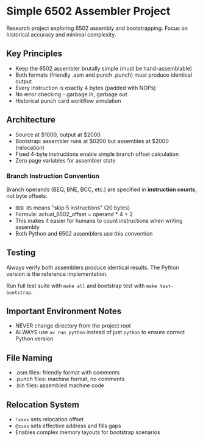 # Simple 6502 Assembler Project

Research project exploring 6502 assembly and bootstrapping. Focus on historical accuracy and minimal complexity.

## Key Principles

- Keep the 6502 assembler brutally simple (must be hand-assemblable)
- Both formats (friendly .asm and punch .punch) must produce identical output
- Every instruction is exactly 4 bytes (padded with NOPs)
- No error checking - garbage in, garbage out
- Historical punch card workflow simulation

## Architecture

- Source at $1000, output at $2000
- Bootstrap: assembler runs at $0200 but assembles at $2000 (relocation)
- Fixed 4-byte instructions enable simple branch offset calculation
- Zero page variables for assembler state

### Branch Instruction Convention

Branch operands (BEQ, BNE, BCC, etc.) are specified in **instruction counts**, not byte offsets:
- `BEQ 05` means "skip 5 instructions" (20 bytes)  
- Formula: actual_6502_offset = operand * 4 + 2
- This makes it easier for humans to count instructions when writing assembly
- Both Python and 6502 assemblers use this convention

## Testing

Always verify both assemblers produce identical results. The Python version is the reference implementation.

Run full test suite with `make all` and bootstrap test with `make test-bootstrap`.

## Important Environment Notes

- NEVER change directory from the project root
- ALWAYS use `uv run python` instead of just `python` to ensure correct Python version

## File Naming

- .asm files: friendly format with comments
- .punch files: machine format, no comments
- .bin files: assembled machine code

## Relocation System

- `!xxxx` sets relocation offset
- `@xxxx` sets effective address and fills gaps
- Enables complex memory layouts for bootstrap scenarios
